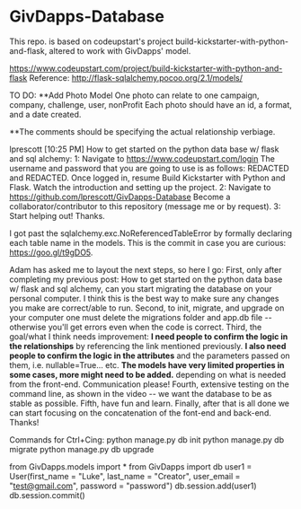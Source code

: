 # GivDapps-Database
This repo. is based on codeupstart's project build-kickstarter-with-python-and-flask, altered to work with GivDapps' model.

https://www.codeupstart.com/project/build-kickstarter-with-python-and-flask
Reference: http://flask-sqlalchemy.pocoo.org/2.1/models/

TO DO:
**Add Photo Model
One photo can relate to one campaign, company, challenge, user, nonProfit
Each photo should have an id, a format, and a date created.

**The comments should be specifying the actual relationship verbiage.

lprescott [10:25 PM] 
How to get started on the python data base w/ flask and sql alchemy:
1: Navigate to https://www.codeupstart.com/login
The username and password that you are going to use is as follows: REDACTED and REDACTED. Once logged in, resume Build Kickstarter with Python and Flask. Watch the introduction and setting up the project. 
2: Navigate to https://github.com/lprescott/GivDapps-Database
Become a collaborator/contributor to this repository (message me or by request).
3: Start helping out! Thanks.

I got past the sqlalchemy.exc.NoReferencedTableError by formally declaring each table name in the models. This is the commit in case you are curious: https://goo.gl/t9gDO5. 

Adam has asked me to layout the next steps, so here I go: 
First, only after completing my previous post: How to get started on the python data base w/ flask and sql alchemy, can you start migrating the database on your personal computer. I think this is the best way to make sure any changes you make are correct/able to run. 
Second, to init, migrate, and upgrade on your computer one must delete the migrations folder and app.db file -- otherwise you'll get errors even when the code is correct. 
Third, the goal/what I think needs improvement: **I need people to confirm the logic in the relationships** by referencing the link mentioned previously. **I also need people to confirm the logic in the attributes** and the parameters passed on them, i.e. nullable=True... etc. **The models have very limited properties in some cases, more might need to be added.** depending on what is needed from the front-end. Communication please! 
Fourth, extensive testing on the command line, as shown in the video -- we want the database to be as stable as possible. Fifth, have fun and learn. 
Finally, after that is all done we can start focusing on the concatenation of the font-end and back-end. Thanks!

Commands for Ctrl+Cing:
python manage.py db init
python manage.py db migrate
python manage.py db upgrade

from GivDapps.models import *
from GivDapps import db
user1 = User(first_name = "Luke", last_name = "Creator", user_email = "test@gmail.com", password = "password")
db.session.add(user1)
db.session.commit()
